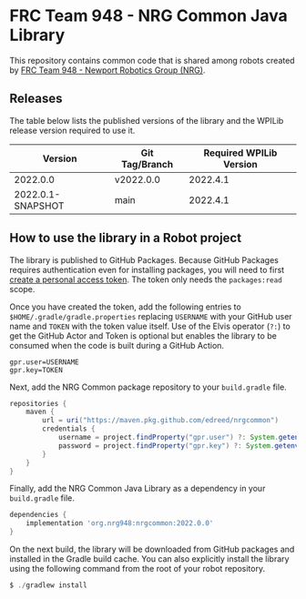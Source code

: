 # FRC Team 948 - NRG Common Java Library

This repository contains common code that is shared among robots created by [FRC Team 948 - Newport Robotics Group (NRG)](https://www.nrg948.com/).

## Releases

The table below lists the published versions of the library and the WPILib release version required to use it.

| Version           | Git Tag/Branch | Required WPILib Version |
|-------------------|----------------|-------------------------|
| 2022.0.0          | v2022.0.0      | 2022.4.1                |
| 2022.0.1-SNAPSHOT | main           | 2022.4.1                |

## How to use the library in a Robot project

The library is published to GitHub Packages. Because GitHub Packages requires authentication even for installing packages, you will need to first [create a personal access token](https://docs.github.com/en/authentication/keeping-your-account-and-data-secure/creating-a-personal-access-token). The token only needs the `packages:read` scope.

Once you have created the token, add the following entries to `$HOME/.gradle/gradle.properties` replacing `USERNAME` with your GitHub user name and `TOKEN` with the token value itself. Use of the Elvis operator (`?:`) to get the GitHub Actor and Token is optional but enables the library to be consumed when the code is built during a GitHub Action.

```properties
gpr.user=USERNAME
gpr.key=TOKEN
```

Next, add the NRG Common package repository to your `build.gradle` file.

```gradle
repositories {
    maven {
        url = uri("https://maven.pkg.github.com/edreed/nrgcommon")
        credentials {
            username = project.findProperty("gpr.user") ?: System.getenv("GITHUB_ACTOR")
            password = project.findProperty("gpr.key") ?: System.getenv("GITHUB_TOKEN")
        }
    }
}
```

Finally, add the NRG Common Java Library as a dependency in your `build.gradle` file.

```gradle
dependencies {
    implementation 'org.nrg948:nrgcommon:2022.0.0'
}
```

On the next build, the library will be downloaded from GitHub packages and installed in the Gradle build cache. You can also explicitly install the library using the following command from the root of your robot repository.

```powershell
$ ./gradlew install
```
